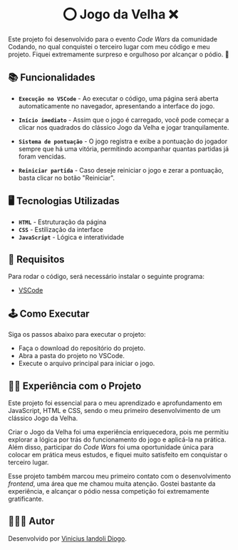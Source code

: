 <h1 align="center">⭕ Jogo da Velha ❌</h1>

Este projeto foi desenvolvido para o evento *Code Wars* da comunidade Codando, no qual conquistei o terceiro lugar com meu código e meu projeto. Fiquei extremamente surpreso e orgulhoso por alcançar o pódio. 🥉

## 📚 Funcionalidades

- **`Execução no VSCode`** - Ao executar o código, uma página será aberta automaticamente no navegador, apresentando a interface do jogo.

- **`Início imediato`** - Assim que o jogo é carregado, você pode começar a clicar nos quadrados do clássico Jogo da Velha e jogar tranquilamente.

- **`Sistema de pontuação`** - O jogo registra e exibe a pontuação do jogador sempre que há uma vitória, permitindo acompanhar quantas partidas já foram vencidas.

- **`Reiniciar partida`** - Caso deseje reiniciar o jogo e zerar a pontuação, basta clicar no botão "Reiniciar".

## 🖥️ Tecnologias Utilizadas

- **`HTML`** - Estruturação da página
- **`CSS`** - Estilização da interface
- **`JavaScript`** - Lógica e interatividade

## 🔨 Requisitos

Para rodar o código, será necessário instalar o seguinte programa:

- [VSCode](https://code.visualstudio.com/download)

## 🕹️ Como Executar

Siga os passos abaixo para executar o projeto:

- Faça o download do repositório do projeto.
- Abra a pasta do projeto no VSCode.
- Execute o arquivo principal para iniciar o jogo.

## ✍🏻 Experiência com o Projeto

Este projeto foi essencial para o meu aprendizado e aprofundamento em JavaScript, HTML e CSS, sendo o meu primeiro desenvolvimento de um clássico Jogo da Velha.  

Criar o Jogo da Velha foi uma experiência enriquecedora, pois me permitiu explorar a lógica por trás do funcionamento do jogo e aplicá-la na prática. Além disso, participar do *Code Wars* foi uma oportunidade única para colocar em prática meus estudos, e fiquei muito satisfeito em conquistar o terceiro lugar.  

Esse projeto também marcou meu primeiro contato com o desenvolvimento *frontend*, uma área que me chamou muita atenção. Gostei bastante da experiência, e alcançar o pódio nessa competição foi extremamente gratificante.

## 🙎🏼‍♂️ Autor

Desenvolvido por [Vinicius Iandoli Diogo](https://www.linkedin.com/in/vinicius-iandoli-diogo/).  
